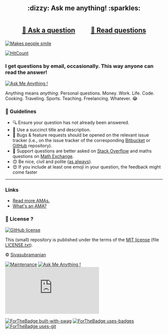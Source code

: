 
<h2 align="center">
:dizzy: Ask me anything! :sparkles:<br><br>

<a href="../../issues/new">:speech_balloon: Ask a question</a> &nbsp;&nbsp;&nbsp;&nbsp;&nbsp;&nbsp;&nbsp;&nbsp; <a href="../../issues?q=is%3Aissue+is%3Aclosed+sort%3Aupdated-desc">:book: Read questions</a>
</h2>

 [![Makes people smile](https://forthebadge.com/images/badges/makes-people-smile.svg)](https://github.com/iamsivab)
 
[![HitCount](http://hits.dwyl.com/iamsivab/Passion-for-Blogging.svg)](http://hits.dwyl.com/iamsivab/Passion-for-Blogging)

### I get questions by email, occasionally. This way anyone can read the answer!

[![Ask Me Anything !](https://img.shields.io/badge/Ask%20me-anything-1abc9c.svg)](https://GitHub.com/iamsivab/Passion-for-Blogging)

Anything means *anything*. Personal questions. Money. Work. Life. Code.
Cooking. Traveling. Sports. Teaching.  Freelancing. Whatever. :joy:

### :memo: Guidelines

 - :mag: Ensure your question has not already been answered.
 - :memo: Use a succinct title and description.
 - :bug: Bugs & feature requests should be opened on the relevant issue tracker (i.e., on the issue tracker of the corresponding [Bitbucket](https://bitbucket.org/lbesson/) or [GitHub](https://github.com/iamsivab) repository).
 - :signal_strength: Support questions are better asked on [Stack Overflow](https://stackoverflow.com/) and maths questions on [Math Exchange](https://math.stackexchange.com/).
 - :blush: Be nice, civil and polite ([as always](http://contributor-covenant.org/version/1/4/)).
 - :heart_eyes: If you include at least one emoji in your question, the feedback might come faster

----

### Links

 - [Read more AMAs.](https://github.com/sindresorhus/amas)
 - [What's an AMA?](https://en.wikipedia.org/wiki/Reddit#IAmA_and_AMA)

### :scroll: License ? 

[![GitHub license](https://img.shields.io/github/license/iamsivab/Passion-for-Blogging.svg)](https://github.com/iamsivab/Passion-for-Blogging/blob/master/LICENSE)

This (small) repository is published under the terms of the [MIT license](http://lbesson.mit-license.org/) (file [LICENSE.txt](LICENSE.txt)).

© [Sivasubramanian](https://GitHub.com/iamsivab)

[![Maintenance](https://img.shields.io/badge/Maintenance%3F-Yes-green.svg)](https://GitHub.com/iamsivab/Passion-for-Blogging/graphs/commit-activity)
[![Ask Me Anything !](https://img.shields.io/badge/Ask%20me-anything-1abc9c.svg)](https://GitHub.com/iamsivab/ama)
[![Analytics](https://ga-beacon.appspot.com/UA-38514290-17/github.com/iamsivab/ama/README.md)](https://GitHub.com/iamsivab/ama/)

[![ForTheBadge built-with-swag](http://ForTheBadge.com/images/badges/built-with-swag.svg)](https://GitHub.com/iamsivab/) [![ForTheBadge uses-badges](http://ForTheBadge.com/images/badges/uses-badges.svg)](http://ForTheBadge.com) [![ForTheBadge uses-git](http://ForTheBadge.com/images/badges/uses-git.svg)](https://GitHub.com/)
